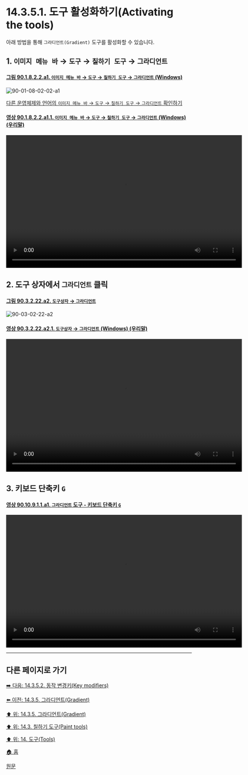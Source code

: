 # 14.3.5.1. 도구 활성화하기(Activating the tools)
아래 방법을 통해 `그라디언트(Gradient)` 도구를 활성화할 수 있습니다.

<a id="14-03-05-01-s1"></a>

## 1. `이미지 메뉴 바` → `도구` → `칠하기 도구` → `그라디언트`

<a id="90-01-08-02-02-a1"></a>

#### [그림 90.1.8.2.2.a1. `이미지 메뉴 바` → `도구` → `칠하기 도구` → `그라디언트` (Windows)](./90-01-08-02-02-gradient.md#90-01-08-02-02-a1)
![90-01-08-02-02-a1](https://github.com/wonder13662/gimp/assets/15767104/69c30956-0efd-4cfd-bd31-9585e6d7ec70)

[다른 운영체제와 언어의 `이미지 메뉴 바` → `도구` → `칠하기 도구` → `그라디언트` 확인하기](./90-01-08-02-02-gradient.md#90-01-08-02-02-a2)

<a id="90-01-08-02-02-a1-01"></a>

#### [영상 90.1.8.2.2.a1.1. `이미지 메뉴 바` → `도구` → `칠하기 도구` → `그라디언트` (Windows) (우리말)](./90-01-08-02-02-gradient.md#90-01-08-02-02-a1-01)
<video controls="controls" width="640" height="360" src="https://github.com/wonder13662/gimp/assets/15767104/c854af49-fdfe-43d5-a3f4-0e5f33279e78"></video>

<a id="14-03-05-01-s2"></a>

## 2. 도구 상자에서 `그라디언트` 클릭

<a id="90-03-02-22-a2"></a>

#### [그림 90.3.2.22.a2. `도구상자` → `그라디언트`](./90-03-02-22-gradient.md#90-03-02-22-a2)
![90-03-02-22-a2](https://github.com/wonder13662/gimp/assets/15767104/38dd2450-ba2d-4f63-8dff-d2d71f0147bb)

<a id="90-03-02-22-a2-01"></a>

#### [영상 90.3.2.22.a2.1. `도구상자` → `그라디언트` (Windows) (우리말)](./90-03-02-22-gradient.md#90-03-02-22-a2-01)
<video controls="controls" width="640" height="360" src="https://github.com/wonder13662/gimp/assets/15767104/dd5983ea-b688-4ba6-9417-2d3b86b7e26e"></video>

<a id="14-03-05-01-s3"></a>

## 3. 키보드 단축키 `G`

<a id="90-10-09-01-01-a1"></a>

#### [영상 90.10.9.1.1.a1. `그라디언트` 도구 - 키보드 단축키 `G`](./90-10-09-01-01-g.md#90-10-09-01-01-a1)
<video controls="controls" width="640" height="360" src="https://github.com/wonder13662/gimp/assets/15767104/68b198a0-be89-413a-9493-508a950b48e1"></video>

***

## 다른 페이지로 가기

[➡️ 다음: 14.3.5.2. 동작 변경키(Key modifiers)](./14-03-05-02-key_modifiers.md)

[⬅️ 이전: 14.3.5. 그라디언트(Gradient)](./14-03-05-00-gradient.md)

[⬆️ 위: 14.3.5. 그라디언트(Gradient)](./14-03-05-00-gradient.md)

[⬆️ 위: 14.3. 칠하기 도구(Paint tools)](./14-03-00-paint-tools.md)

[⬆️ 위: 14. 도구(Tools)](./14-00-tools.md)

[🏠 홈](./00-home.md)

[원문](https://docs.gimp.org/2.10/ko/gimp-tool-bucket-fill.html#idm12721)
